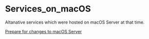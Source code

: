 # Services_on_macOS
Altanative services which were hosted on macOS Server at that time.

[Prepare for changes to macOS Server](https://support.apple.com/en-us/HT208312)
